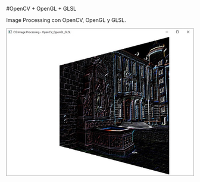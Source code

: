 #OpenCV + OpenGL + GLSL

Image Processing con OpenCV, OpenGL y GLSL.

![Alt text](Example.jpg?raw=true "Example Image")
